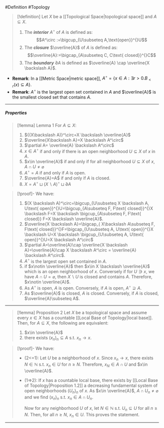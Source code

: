 #Definition #Topology 

> [!definition]
> Let $X$ be a [[Topological Space|topological space]] and  $A \subseteq X$. 
> 1. The ***interior*** $A^\circ$ of $A$ is defined as: $$A^\circ :=\bigcup_{U\subseteq A,\text{open}}^{}U$$
> 2. The ***closure*** $\overline{A}$ of $A$ is defined as: $$\overline{A}:=\bigcap_{A\subseteq C, C\text{ closed}}^{}C$$
> 3. The ***boundary*** $\partial A$ is defined as $\overline{A} \cap \overline{X \backslash A}$.
> 
- **Remark**: In a [[Metric Space|metric space]], $A^\circ=\{ x\in A:\exists r>0. B_{<r}(x)\subseteq A \}$.
- **Remark**: $A^\circ$ is the largest open set contained in $A$ and $\overline{A}$ is the smallest closed set that contains $A$.
---
##### Properties
> [!lemma] Lemma 1
> For $A\subseteq X$:
> 1. ${(X\backslash A)}^\circ=X \backslash \overline{A}$
> 2. $\overline{X\backslash A}=X \backslash A^\circ$
> 3. $\partial A= \overline{A} \backslash A^\circ$
> 4. $x\in A^\circ$ if and only if there is an open neighborhood $U\subseteq X$ of $x$ in $A$. 
> 5. $x\in \overline{A}$ if and only if for all neighborhood $U\subseteq X$ of $x$, $A\cap U\neq \varnothing$ 
> 6. $A^{\circ}=A$ if and only if $A$ is open.
> 7. $\overline{A}=A$ if and only if $A$ is closed.
> 8. $X=A^\circ\sqcup (X\backslash A)^\circ\sqcup \partial A$

> [!proof]-
> We have:
> 1. $(X \backslash A)^\circ=\bigcup_{U\subseteq X \backslash A, U\text{ open}}^{}U=\bigcup_{A\subseteq F, F\text{ closed}}^{}X \backslash F=X \backslash \bigcup_{A\subseteq F, F\text{ closed}} F=X \backslash \overline{A}$.
> 2. $\overline{X \backslash A}=\bigcap_{ X\backslash A\subseteq F, F\text{ closed}}^{}F=\bigcap_{U\subseteq A, U\text{ open}}^{}X \backslash U=X \backslash \bigcup_{U\subseteq A, U\text{ open}}^{}U=X \backslash A^\circ$
> 3. $\partial A=\overline{A}\cap \overline{X \backslash A}=\overline{A}\cap X \backslash A^\circ = \overline{A} \backslash A^\circ$.
> 4. $A^\circ$ is the largest open set contained in $A$. 
> 5. if $x\notin \overline{A}$ then $x\in X \backslash \overline{A}$ which is an open neighborhood of $x$. Conversely if for $U\ni x$, we have $A\cap U=\varnothing$, then $X \backslash U$ is closed and contains $A$. Therefore, $x\notin \overline{A}$.
> 6. As $A^\circ$ is open, $A$ is open. Conversely, if $A$ is open, $A^\circ\supseteq A$.
> 7. As $\overline{A}$ is closed, $A$ is closed. Conversely, if $A$ is closed, $\overline{A}\subseteq A$.
---
> [!lemma] Proposition 2
> Let $X$ be a topological space and assume every $x\in X$ has a countable [[Local Base of Topology|local base]]. Then, for $A\subseteq X$, the following are equivalent:
> 1. $x\in \overline{A}$
> 2. there exists $(x_{n})_{n}\subseteq A$ s.t. $x_{n}\to x$.

> [!proof]-
> We have:
> - (2<=1): Let $U$ be a neighborhood of $x$. Since $x_{n}\to x$, there exists $N\in \mathbb{N}$ s.t. $x_{n}\in U$ for $n\geq N$. Therefore, $x_{N}\in A \cap U$ and $x\in \overline{A}$.
> - (1=>2): If $x$ has a countable local base, there exists by [[Local Base of Topology|Proposition 1.2]] a decreasing fundamental system of open neighborhoods $(U_{n})_{n}$ of $x$. As $x\in \overline{A}$, $A\cap U_{n}\neq \varnothing$ and we find $(x_{n})_{n}$ s.t. $x_{n}\in A\cap U_{n}$. 
>   
>   Now for any neighborhood $U$ of $x$, let $N\in \mathbb{N}$ s.t. $U_{n}\subseteq U$ for all $n\geq N$. Then, for all $n\geq N$, $x_{n}\in U$. This proves the statement.
---
